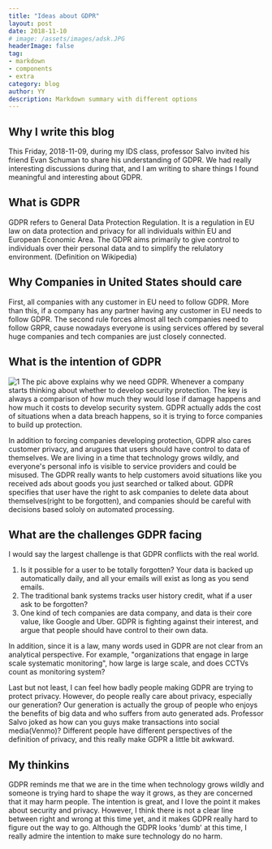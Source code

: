 ```yaml
---
title: "Ideas about GDPR"
layout: post
date: 2018-11-10
# image: /assets/images/adsk.JPG
headerImage: false
tag:
- markdown
- components
- extra
category: blog
author: YY
description: Markdown summary with different options
---
```


## Why I write this blog
This Friday, 2018-11-09, during my IDS class, professor Salvo invited his friend Evan Schuman to share his understanding of GDPR. We had really interesting discussions during that, and I am writing to share things I found meaningful and interesting about GDPR. 

## What is GDPR
GDPR refers to General Data Protection Regulation. It is a regulation in EU law on data protection and privacy for all individuals within EU and European Economic Area. The GDPR aims primarily to give control to individuals over their personal data and to simplify the relulatory environment. (Definition on Wikipedia)

## Why Companies in United States should care
First, all companies with any customer in EU need to follow GDPR. More than this, if a company has any partner having any customer in EU needs to follow GDPR. The second rule forces almost all tech companies need to follow GRPR, cause nowadays everyone is using services offered by several huge companies and tech companies are just closely connected. 

## What is the intention of GDPR
![1](https://YiyangQian.github.io/blog/assets/images/GDPR_cost.png)
The pic above explains why we need GDPR. Whenever a company starts thinking about whether to develop security protection. The key is always a comparison of how much they would lose if damage happens and how much it costs to develop security system. GDPR actually adds the cost of situations when a data breach happens, so it is trying to force companies to build up protection. 

In addition to forcing companies developing protection, GDPR also cares customer privacy, and arugues that users should have control to data of themselves. We are living in a time that technology grows wildly, and everyone's personal info is visible to service providers and could be misused. The GDPR really wants to help customers avoid situations like you received ads about goods you just searched or talked about. GDPR specifies that user have the right to ask companies to delete data about themselves(right to be forgotten), and companies should be careful with decisions based sololy on automated processing. 

## What are the challenges GDPR facing
I would say the largest challenge is that GDPR conflicts with the real world. 
1. Is it possible for a user to be totally forgotten? Your data is backed up automatically daily, and all your emails will exist as long as you send emails. 
2. The traditional bank systems tracks user history credit, what if a user ask to be forgotten? 
3. One kind of tech companies are data company, and data is their core value, like Google and Uber. GDPR is fighting against their interest, and argue that people should have control to their own data. 

In addition, since it is a law, many words used in GDPR are not clear from an analytical perspective. For example, "organizations that engage in large scale systematic monitoring", how large is large scale, and does CCTVs count as monitoring system?

Last but not least, I can feel how badly people making GDPR are trying to protect privacy. However, do people really care about privacy, especially our generation? Our generation is actually the group of people who enjoys the benefits of big data and who suffers from auto generated ads. Professor Salvo joked as how can you guys make transactions into social media(Venmo)? Different people have different perspectives of the definition of privacy, and this really make GDPR a little bit awkward. 

## My thinkins
GDPR reminds me that we are in the time when technology grows wildly and someone is trying hard to shape the way it grows, as they are concerned that it may harm people. The intention is great, and I love the point it makes about security and privacy. However, I think there is not a clear line between right and wrong at this time yet, and it makes GDPR really hard to figure out the way to go. Although the GDPR looks 'dumb' at this time, I really admire the intention to make sure technology do no harm. 